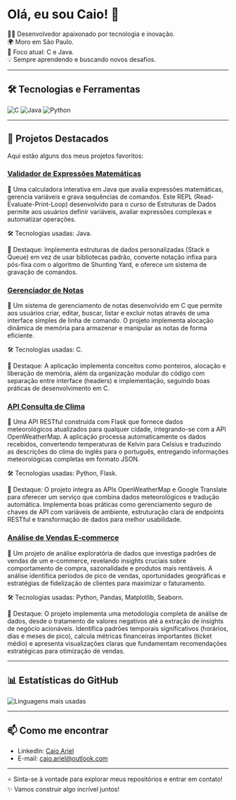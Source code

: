 # Olá, eu sou Caio! 👋

👨‍💻 Desenvolvedor apaixonado por tecnologia e inovação.  
🌍 Moro em São Paulo.  
🎯 Foco atual: C e Java.  
💡 Sempre aprendendo e buscando novos desafios.  

---

## 🛠️ Tecnologias e Ferramentas

<img src="https://img.shields.io/badge/C-00599C?style=for-the-badge&logo=c&logoColor=white" alt="C" />
<img src="https://img.shields.io/badge/Java-ED8B00?style=for-the-badge&logo=openjdk&logoColor=white" alt="Java" />
<img src="https://img.shields.io/badge/Python-3776AB?style=for-the-badge&logo=python&logoColor=white" alt="Python" />  

---

## 🚀 Projetos Destacados

Aqui estão alguns dos meus projetos favoritos:

### [Validador de Expressões Matemáticas](https://github.com/caiosaraiv1/mathematical-expressions-evaluator)
📝 Uma calculadora interativa em Java que avalia expressões matemáticas, gerencia variáveis e grava sequências de comandos. Este REPL (Read-Evaluate-Print-Loop) desenvolvido para o curso de Estruturas de Dados permite aos usuários definir variáveis, avaliar expressões complexas e automatizar operações. 

🛠️ Tecnologias usadas: Java.  

🌟 Destaque: Implementa estruturas de dados personalizadas (Stack e Queue) em vez de usar bibliotecas padrão, converte notação infixa para pós-fixa com o algoritmo de Shunting Yard, e oferece um sistema de gravação de comandos.

### [Gerenciador de Notas](https://github.com/caiosaraiv1/gerenciador-de-notas-c)
📝 Um sistema de gerenciamento de notas desenvolvido em C que permite aos usuários criar, editar, buscar, listar e excluir notas através de uma interface simples de linha de comando. O projeto implementa alocação dinâmica de memória para armazenar e manipular as notas de forma eficiente. 

🛠️ Tecnologias usadas: C.  

🌟 Destaque: A aplicação implementa conceitos como ponteiros, alocação e liberação de memória, além da organização modular do código com separação entre interface (headers) e implementação, seguindo boas práticas de desenvolvimento em C.

### [API Consulta de Clima](https://github.com/caiosaraiv1/api-consultaclima)
📝 Uma API RESTful construída com Flask que fornece dados meteorológicos atualizados para qualquer cidade, integrando-se com a API OpenWeatherMap. A aplicação processa automaticamente os dados recebidos, convertendo temperaturas de Kelvin para Celsius e traduzindo as descrições do clima do inglês para o português, entregando informações meteorológicas completas em formato JSON.

🛠️ Tecnologias usadas: Python, Flask. 

🌟 Destaque: O projeto integra as APIs OpenWeatherMap e Google Translate para oferecer um serviço que combina dados meteorológicos e tradução automática. Implementa boas práticas como gerenciamento seguro de chaves de API com variáveis de ambiente, estruturação clara de endpoints RESTful e transformação de dados para melhor usabilidade.

### [Análise de Vendas E-commerce](https://github.com/caiosaraiv1/analise-ecommerce)
📝 Um projeto de análise exploratória de dados que investiga padrões de vendas de um e-commerce, revelando insights cruciais sobre comportamento de compra, sazonalidade e produtos mais rentáveis. A análise identifica períodos de pico de vendas, oportunidades geográficas e estratégias de fidelização de clientes para maximizar o faturamento.

🛠️ Tecnologias usadas: Python, Pandas, Matplotlib, Seaborn.

🌟 Destaque: O projeto implementa uma metodologia completa de análise de dados, desde o tratamento de valores negativos até a extração de insights de negócio acionáveis. Identifica padrões temporais significativos (horários, dias e meses de pico), calcula métricas financeiras importantes (ticket médio) e apresenta visualizações claras que fundamentam recomendações estratégicas para otimização de vendas.

---

## 📊 Estatísticas do GitHub
![Linguagens mais usadas](https://github-readme-stats.vercel.app/api/top-langs/?username=caiosaraiv1&layout=compact&theme=radical)

---

## 📫 Como me encontrar

- LinkedIn: [Caio Ariel](https://www.linkedin.com/in/caioariel/)  
- E-mail: caio.ariel@outlook.com  

---

⭐️ Sinta-se à vontade para explorar meus repositórios e entrar em contato!  
✨ Vamos construir algo incrível juntos!
